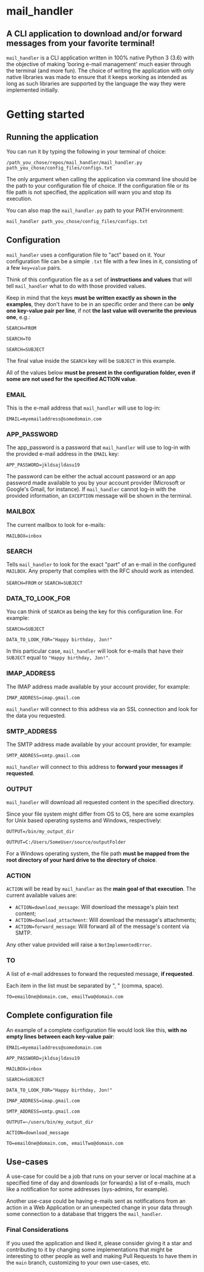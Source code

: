 # mail_handler

## A CLI application to download and/or forward messages from your favorite terminal!

`mail_handler` is a CLI application written in 100% native Python 3 (3.6) with the objective of making 'boring e-mail management' much easier through the terminal (and more fun). The choice of writing the application with only native libraries was made to ensure that it keeps working as intended as long as such libraries are supported by the language the way they were implemented initially.

# Getting started

## Running the application

You can run it by typing the following in your terminal of choice:

`/path_you_chose/repos/mail_handler/mail_handler.py path_you_chose/config_files/configs.txt`

The only argument when calling the application via command line should be the path to your configuration file of choice. If the configuration file or its file path is not specified, the application will warn you and stop its execution.

You can also map the `mail_handler.py` path to your PATH environment:

`mail_handler path_you_chose/config_files/configs.txt`

## Configuration

`mail_handler` uses a configuration file to "act" based on it. Your configuration file can be a simple `.txt` file with a few lines in it, consisting of a few `key=value` pairs.

Think of this configuration file as a set of **instructions and values** that will tell `mail_handler` what to do with those provided values.

Keep in mind that the keys **must be written exactly as shown in the examples**, they don't have to be in an specific order and there can be **only one key-value pair per line**, if not **the last value will overwrite the previous one**, e.g.:

`SEARCH=FROM`

`SEARCH=TO`

`SEARCH=SUBJECT`

The final value inside the `SEARCH` key will be `SUBJECT` in this example.

All of the values below **must be present in the configuration folder, even if some are not used for the specified ACTION value**.

### EMAIL

This is the e-mail address that `mail_handler` will use to log-in: 

`EMAIL=myemailaddress@somedomain.com`

### APP_PASSWORD

The app_password is a password that `mail_handler` will use to log-in with the provided e-mail address in the `EMAIL` key:

`APP_PASSWORD=jkldsajldasu19`

The password can be either the actual account password or an app password made available to you by your account provider (Microsoft or Google's Gmail, for instance). If `mail_handler` cannot log-in with the provided information, an `EXCEPTION` message will be shown in the terminal.

### MAILBOX 

The current mailbox to look for e-mails: 

`MAILBOX=inbox`

### SEARCH

Tells `mail_handler` to look for the exact "part" of an e-mail in the configured `MAILBOX`. Any property that complies with the RFC should work as intended.

`SEARCH=FROM` or `SEARCH=SUBJECT`

### DATA_TO_LOOK_FOR

You can think of `SEARCH` as being the key for this configuration line. For example: 

`SEARCH=SUBJECT`

`DATA_TO_LOOK_FOR="Happy birthday, Jon!"`

In this particular case, `mail_handler` will look for e-mails that have their `SUBJECT` equal to `"Happy birthday, Jon!"`.

### IMAP_ADDRESS

The IMAP address made available by your account provider, for example:

`IMAP_ADDRESS=imap.gmail.com`

`mail_handler` will connect to this address via an SSL connection and look for the data you requested.

### SMTP_ADDRESS

The SMTP address made available by your account provider, for example:

`SMTP_ADDRESS=smtp.gmail.com`

`mail_handler` will connect to this address to **forward your messages if requested**.

### OUTPUT

`mail_handler` will download all requested content in the specified directory.

Since your file system might differ from OS to OS, here are some examples for Unix based operating systems and Windows, respectively:

`OUTPUT=/bin/my_output_dir`

`OUTPUT=C:/Users/SomeUser/source/outputFolder`

For a Windows operating system, the file path **must be mapped from the root directory of your hard drive to the directory of choice**.

### ACTION

`ACTION` will be read by `mail_handler` as the **main goal of that execution**. The current available values are:

- `ACTION=download_message`: Will download the message's plain text content;
- `ACTION=download_attachment`: Will download the message's attachments;
- `ACTION=forward_message`: Will forward all of the 
message's content via SMTP.

Any other value provided will raise a `NotImplementedError`.

### TO

A list of e-mail addresses to forward the requested message, **if requested**.

Each item in the list must be separated by ", " (comma, space).

`TO=emailOne@domain.com, emailTwo@domain.com`

## Complete configuration file

An example of a complete configuration file would look like this, **with no empty lines between each key-value pair**:

`EMAIL=myemailaddress@somedomain.com`

`APP_PASSWORD=jkldsajldasu19`

`MAILBOX=inbox`

`SEARCH=SUBJECT`

`DATA_TO_LOOK_FOR="Happy birthday, Jon!"`

`IMAP_ADDRESS=imap.gmail.com`

`SMTP_ADDRESS=smtp.gmail.com`

`OUTPUT=~/users/bin/my_output_dir`

`ACTION=download_message`

`TO=emailOne@domain.com, emailTwo@domain.com`

## Use-cases

A use-case for could be a job that runs on your server or local machine at a specified time of day and downloads (or forwards) a list of e-mails, much like a notification for some addresses (sys-admins, for example).

Another use-case could be having e-mails sent as notifications from an action in a Web Application or an unexpected change in your data through some connection to a database that triggers the `mail_handler`.

### Final Considerations

If you used the application and liked it, please consider giving it a star and contributing to it by changing some implementations that might be interesting to other people as well and making Pull Requests to have them in the `main` branch, customizing to your own use-cases, etc.
